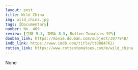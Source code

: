 ```yaml
---
layout: post 
title: Wild China
img: wild_china.jpg
tags: [Documentary]
number: No. 469
review: [豆瓣 9.3, IMDb 8.5, Rotten Tomatoes 97%]
douban_link: https://movie.douban.com/subject/3077948/
imdb_link: https://www.imdb.com/title/tt0884762/
rotten_link: https://www.rottentomatoes.com/m/wild_china
---
```


None